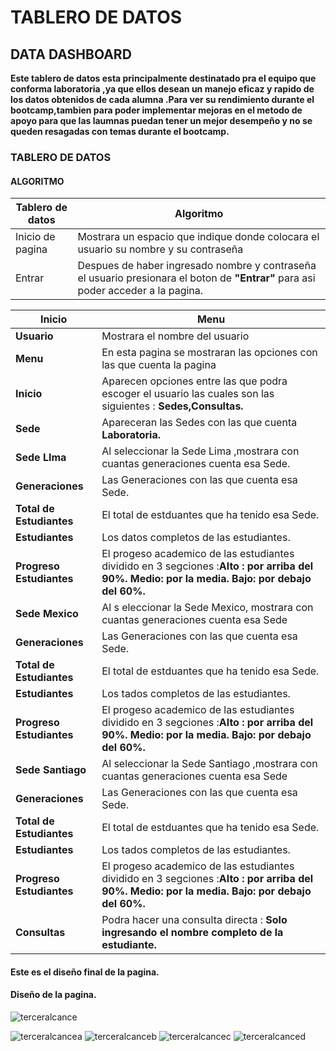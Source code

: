 # TABLERO DE DATOS
## DATA DASHBOARD 

**Este  tablero de datos esta principalmente destinatado pra el equipo que conforma laboratoria ,ya que ellos desean un manejo eficaz y rapido de los datos obtenidos de cada alumna .Para ver su rendimiento durante el bootcamp,tambien para poder implementar mejoras en el metodo de apoyo para que las laumnas puedan tener un mejor desempeño y no se queden resagadas con temas durante el bootcamp.**

### TABLERO DE DATOS
#### ALGORITMO

Tablero de datos  | Algoritmo
-------------     | -------------
Inicio de pagina  | Mostrara un espacio que  indique donde colocara el usuario su nombre y su contraseña
Entrar            | Despues de haber ingresado nombre y contraseña el usuario presionara el boton de **"Entrar"** para asi poder acceder a la pagina.

**Inicio** |**Menu** 
-------------     | -------------
**Usuario**  | Mostrara el  nombre del usuario
**Menu**    | En esta pagina se mostraran las opciones con las que cuenta la pagina
**Inicio**   | Aparecen opciones entre las que podra escoger el usuario las cuales son las siguientes : **Sedes,Consultas.**
**Sede**     | Apareceran las Sedes con las que cuenta **Laboratoria.**
**Sede LIma**|Al seleccionar la Sede Lima ,mostrara con cuantas generaciones cuenta esa Sede.
**Generaciones**|Las Generaciones con las que cuenta esa Sede.
**Total de Estudiantes**|El total de estduantes que ha tenido esa Sede.
**Estudiantes**|Los datos completos de las estudiantes.
**Progreso Estudiantes**|El progeso academico de las estudiantes dividido en 3 segciones :**Alto : por arriba del 90%.** **Medio: por la media.** **Bajo: por debajo del 60%.**
**Sede Mexico**|Al s eleccionar la Sede Mexico, mostrara con cuantas generaciones cuenta esa Sede
**Generaciones**|Las Generaciones con las que cuenta esa Sede.
**Total de Estudiantes**|El total de estduantes que ha tenido esa Sede.
**Estudiantes**|Los tados completos de las estudiantes.
**Progreso Estudiantes**|El progeso academico de las estudiantes dividido en 3 segciones :**Alto : por arriba del 90%.** **Medio: por la media.** **Bajo: por debajo del 60%.**
**Sede Santiago**|Al seleccionar la Sede Santiago ,mostrara con cuantas generaciones cuenta esa Sede
**Generaciones**|Las Generaciones con las que cuenta esa Sede.
**Total de Estudiantes**|El total de estduantes que ha tenido esa Sede.
**Estudiantes**|Los tados completos de las estudiantes.
**Progreso Estudiantes**|El progeso academico de las estudiantes dividido en 3 segciones :**Alto : por arriba del 90%.** **Medio: por la media.** **Bajo: por debajo del 60%.**
**Consultas**| Podra hacer una consulta directa : **Solo ingresando el nombre completo de la estudiante.**

#### Este es el diseño final de la pagina.

#### Diseño de la pagina.
![terceralcance](src/img/tercercalance.png)

![terceralcancea](src/img/tercercalancea.png)
![terceralcanceb](src/img/tercercalanceb.png)
![terceralcancec](src/img/tercercalancec.png)
![terceralcanced](src/img/tercercalanced.png)



 
 
















































